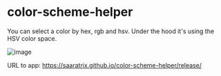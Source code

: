 # color-scheme-helper
You can select a color by hex, rgb and hsv. Under the hood it's using the HSV color space.

![image](https://user-images.githubusercontent.com/16946048/124658395-61b62400-deac-11eb-8b10-f1ea3ed1dadc.png)


URL to app: 
https://saaratrix.github.io/color-scheme-helper/release/
